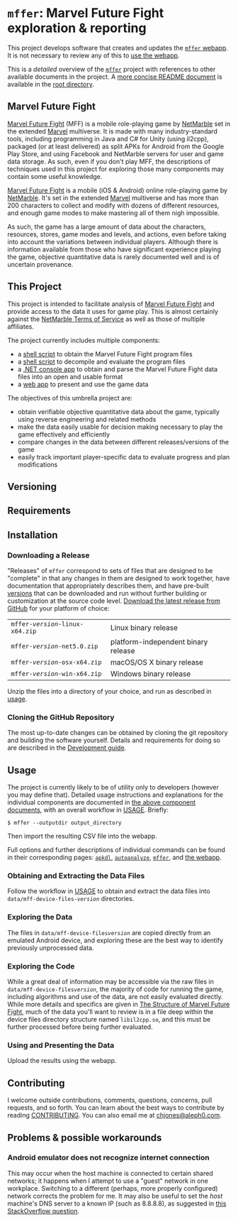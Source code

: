 # `mffer`: Marvel Future Fight exploration & reporting

This project develops software that creates and updates the [`mffer` webapp](https://mffer.org). It is not necessary to review any of this to [use the webapp](https://mffer.org).

This is a _detailed_ overview of the [`mffer`](https://github.com/therealchjones/mffer) project with references to other available documents in the project. A [more concise README document](../README.md) is available in the [root directory](../).

## Marvel Future Fight

[Marvel Future Fight](http://www.marvelfuturefight.com/) (MFF) is a mobile role-playing game by [NetMarble](https://company.netmarble.com/) set in the extended [Marvel](https://www.marvel.com/) multiverse. It is made with many industry-standard tools, including programming in Java and C# for Unity (using il2cpp), packaged (or at least delivered) as split APKs for Android from the Google Play Store, and using Facebook and NetMarble servers for user and game data storage. As such, even if you don't play MFF, the descriptions of techniques used in this project for exploring those many components may contain some useful knowledge.

[Marvel Future Fight](http://www.marvelfuturefight.com/) is a mobile (iOS & Android) online role-playing game by [NetMarble](https://company.netmarble.com/). It's set in the extended [Marvel](https://www.marvel.com/) multiverse and has more than 200 characters to collect and modify with dozens of different resources, and enough game modes to make mastering all of them nigh impossible.

As such, the game has a large amount of data about the characters, resources, stores, game modes and levels, and actions, even before taking into account the variations between individual players. Although there is information available from those who have significant experience playing the game, objective quantitative data is rarely documented well and is of uncertain provenance.

## This Project

This project is intended to facilitate analysis of [Marvel Future Fight](#marvel-future-fight) and provide access to the data it uses for game play. This is almost certainly against the [NetMarble Terms of Service](https://help.netmarble.com/terms/terms_of_service_en?locale=&lcLocale=en) as well as those of multiple affiliates.

The project currently includes multiple components:

-   a [shell script](apkdl.md) to obtain the Marvel Future Fight program files
-   a [shell script](autoanalyze.md) to decompile and evaluate the
    program files
-   a [.NET console app](mffer.md) to obtain and parse the Marvel Future Fight data files into an open and usable format
-   a [web app](webapp.md) to present and use the game data

The objectives of this umbrella project are:

-   obtain verifiable objective quantitative data about the game, typically using reverse engineering and related methods
-   make the data easily usable for decision making necessary to play the game effectively and efficiently
-   compare changes in the data between different releases/versions of the game
-   easily track important player-specific data to evaluate progress and plan modifications

## Versioning

## Requirements

## Installation

### Downloading a Release

"Releases" of `mffer` correspond to sets of files that are designed to be
"complete" in that any changes in them are designed to work together, have
documentation that appropriately describes them, and have pre-built
[versions](#versioning) that can be downloaded and run without further building
or customization at the source code level.
[Download the latest release from GitHub](https://github.com/therealchjones/mffer/releases)
for your platform of choice:

|                                     |                                     |
| ----------------------------------- | ----------------------------------- |
| `mffer-`_`version`_`-linux-x64.zip` | Linux binary release                |
| `mffer-`_`version`_`-net5.0.zip`    | platform-independent binary release |
| `mffer-`_`version`_`-osx-x64.zip`   | macOS/OS X binary release           |
| `mffer-`_`version`_`-win-x64.zip`   | Windows binary release              |

Unzip the files into a directory of your choice, and run as described in [usage](#usage).

### Cloning the GitHub Repository

The most up-to-date changes can be obtained by cloning the git repository and
building the software yourself. Details and requirements for doing so are
described in the [Development guide](./Development.md).

## Usage

The project is currently likely to be of utility only to developers (however you may define that). Detailed usage instructions and explanations for the individual components are documented in [the above component documents](#this-project), with an overall workflow in [USAGE](USAGE.md). Briefly:

```shell
$ mffer --outputdir output_directory
```

Then import the resulting CSV file into the webapp.

Full options and further descriptions of individual commands can be found in
their corresponding pages: [`apkdl`](apkdl.md),
[`autoanalyze`](autoanalyze.md), [`mffer`](mffer.md), and
[the webapp](webapp.md).

### Obtaining and Extracting the Data Files

Follow the workflow in [USAGE](USAGE.md) to obtain and extract the data files into `data/mff-device-files-`_`version`_ directories.

### Exploring the Data

The files in `data/mff-device-files`_`version`_ are copied directly from an emulated Android device, and exploring these are the best way to identify previously unprocessed data.

### Exploring the Code

While a great deal of information may be accessible via the raw files in
`data/mff-device-files`_`version`_, the majority of code for running the game,
including algorithms and use of the data, are not easily evaluated directly.
While more details and specifics are given in
[The Structure of Marvel Future Fight](mff.md), much of the data you'll want
to review is in a file deep within the device files directory structure named
`libil2cpp.so`, and this must be further processed before being further
evaluated.

### Using and Presenting the Data

Upload the results using the webapp.

## Contributing

I welcome outside contributions, comments, questions, concerns, pull requests,
and so forth. You can learn about the best ways to contribute by reading
[CONTRIBUTING](CONTRIBUTING.md). You can also email me at <chjones@aleph0.com>.

## Problems & possible workarounds

### Android emulator does not recognize internet connection

This may occur when the host machine is connected to certain shared networks; it
happens when I attempt to use a "guest" network in one workplace. Switching to a
different (perhaps, more properly configured) network corrects the problem for
me. It may also be useful to set the _host_ machine's DNS server to a known IP
(such as 8.8.8.8), as suggested in
[this StackOverflow question](https://stackoverflow.com/questions/42736038/android-emulator-not-able-to-access-the-internet).
